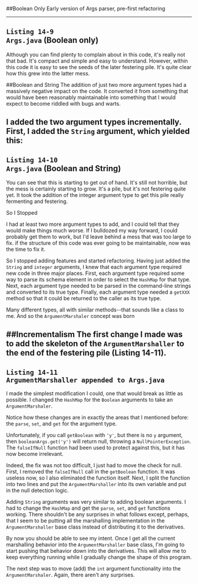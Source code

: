 ##Boolean Only
Early version of Args parser, pre-first refactoring

---
`Listing 14-9`  
`Args.java` (Boolean only)
---
Although you can find plenty to complain about in this code, 
it's really not that bad. It's compact and simple and easy to understand. 
However, within this code it is easy to see the seeds of the later 
festering pile. It's quite clear how this grew into the latter mess.

##Boolean and String
The addition of just two more argument types had a massively negative impact 
on the code. It converted it from something that would have been 
reasonably maintainable into something that I would expect to become riddled 
with bugs and warts.

I added the two argument types incrementally. First, I added the `String` argument,
which yielded this:
---
`Listing 14-10`  
`Args.java` (Boolean and String)
---
You can see that this is starting to get out of hand. It's still not horrible, 
but the mess is certainly starting to grow. It's a pile, but it's not 
festering quite yet. It took the addition of the integer argument type 
to get this pile really fermenting and festering.

So I Stopped

I had at least two more argument types to add, and I could tell that 
they would make things much worse. If I bulldozed my way forward, 
I could probably get them to work, but I'd leave behind a mess that was too large
to fix. if the structure of this code was ever going to be maintainable, 
now was the time to fix it.

So I stopped adding features and started refactoring. 
Having just added the `String` and `integer` arguments, I knew that 
each argument type required new code in three major places. First, 
each argument type required some way to parse its schema element 
in order to select the `HashMap` for that type. Next, 
each argument type needed to be parsed in the command-line strings 
and converted to its true type. Finally, each argument type needed a 
`getXXX` method so that it could be returned to the caller as its true type.

Many different types, all with similar methods--that sounds like a class to me. 
And so the `ArgumentMarshaler` concept was born

##Incrementalism
The first change I made was to add the skeleton of the `ArgumentMarshaller` 
to the end of the festering pile (Listing 14-11).
---
`Listing 14-11`  
`ArgumentMarshaller appended to Args.java`
---
I made the simplest modification I could, one that would break as little as possible.
I changed the `HashMap` for the `Boolean` arguments to take an `ArgumentMarshaler`.

Notice how these changes are in exactly the areas that I mentioned before:
the `parse`, `set`, and `get` for the argument type.

Unfortunately, if you call `getBoolean` with `'y'`, but there is no `y` argument, 
then `booleanArgs.get('y')` will return null, throwing a `NullPointerException`. 
The `falseIfNull` function had been used to protect against this, 
but it has now become irrelevant. 

Indeed, the fix was not too difficult, I just had to move the check for null. 
First, I removed the `falseIfNull` call in the `getBoolean` function. 
It was useless now, so I also eliminated the function itself. 
Next, I split the function into two lines and put the `ArgumentMarshaller` into its own variable 
and put in the null detection logic.

Adding `String` arguments was very similar to adding boolean arguments. 
I had to change the `HashMap` and get the `parse`, `set`, 
and `get` functions working. There shouldn't be any surprises in what follows 
except, perhaps, that I seem to be putting all the marshalling implementation 
in the `ArgumentMarshaller` base class instead of distributing it to the derivatives. 

By now you should be able to see my intent. Once I get all the current 
marshalling behavior into the `ArgumentMarshaller` base class, I'm going to start 
pushing that behavior down into the derivatives. This will allow me to keep 
everything running while I gradually change the shape of this program.

The next step was to move (add) the `int` argument functionality 
into the `ArgumentMarshaler`. Again, there aren't any surprises.

